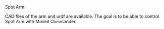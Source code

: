 Spot Arm

CAD files of the arm and urdf are available. The goal is to be able to control Spot Arm with Moveit Commander.
